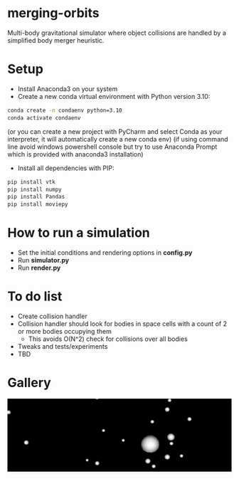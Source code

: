 # merging-orbits
Multi-body gravitational simulator where object collisions are handled by a simplified body merger heuristic.

# Setup
- Install Anaconda3 on your system
- Create a new conda virtual environment with Python version 3.10:

```bash
conda create -n condaenv python=3.10
conda activate condaenv
```
(or you can create a new project with PyCharm and select Conda as your interpreter, it will automatically create a new conda env)
(if using command line avoid windows powershell console but try to use Anaconda Prompt which is provided with anaconda3 installation)

- Install all dependencies with PIP:

```bash
pip install vtk
pip install numpy
pip install Pandas
pip install moviepy
```

# How to run a simulation
- Set the initial conditions and rendering options in **config.py**
- Run **simulator.py**
- Run **render.py**

# To do list
- Create collision handler
- Collision handler should look for bodies in space cells with a count of 2 or more bodies occupying them
    - This avoids O(N^2) check for collisions over all bodies
- Tweaks and tests/experiments
- TBD

# Gallery

![Demo](https://github.com/andrei-g99/andrei-g99.github.io/blob/main/mergingorbits.png)
